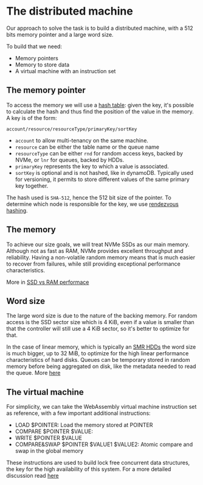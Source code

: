 # The distributed machine

Our approach to solve the task is to build a distributed machine, 
with a 512 bits memory pointer and a large word size.

To build that we need:

- Memory pointers 
- Memory to store data
- A virtual machine with an instruction set


## The memory pointer 

To access the memory we will use a [hash table](../filesystem/hashTable.md): given the key, it's possible to calculate 
the hash and thus find the position of the value in the memory. 
A key is of the form:

`account/resource/resourceType/primaryKey/sortKey`

- `account` to allow multi-tenancy on the same machine. 
- `resource` can be either the table name or the queue name
- `resourceType` can be either `rnd` for random access keys, backed by NVMe,
or `lnr` for queues, backed by HDDs.                                        
- `primaryKey` represents the key to which a value is associated. 
- `sortKey` is optional and is not hashed, like in dynamoDB. 
Typically used for versioning, it permits to store different values of 
the same primary key together.

The hash used is `SHA-512`, hence the 512 bit size of the pointer. To determine which 
node is responsible for the key, we use [rendezvous hashing](../partitioning/rendezvous.md).

## The memory

To achieve our size goals, we will treat NVMe SSDs as our main memory. Although not as fast as RAM, 
NVMe provides excellent throughput and reliability. Having a non-volatile random memory means that is
much easier to recover from failures, while still providing exceptional performance characteristics.

More in [SSD vs RAM performace]()  

## Word size

The large word size is due to the nature of the backing memory. For random 
access is the SSD sector size which is 4 KiB, even if a value is smaller than 
that the controller will still use a 4 KiB sector, so it's better to optimize for that.

In the case of linear memory, which is typically an 
[SMR HDDs](https://en.wikipedia.org/wiki/Shingled_magnetic_recording) 
the word size is much bigger, up to 32 MiB, to optimize for the 
high linear performance characteristics of hard disks. Queues
can be temporary stored in random memory before being aggregated
on disk, like the metadata needed to read the queue. More [here]()


## The virtual machine

For simplicity, we can take the WebAssembly virtual machine instruction set as reference,
with a few important additional instructions:

- LOAD $POINTER: Load the memory stored at POINTER
- COMPARE $POINTER $VALUE: 
- WRITE $POINTER $VALUE
- COMPARE&SWAP $POINTER $VALUE1 $VALUE2: Atomic compare and swap in the global memory 

These instructions are used to build lock free concurrent data structures, the key for the 
high availability of this system. For a more detailed discussion read [here]()

